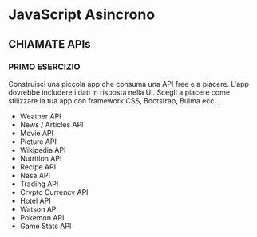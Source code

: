 # JavaScript Asincrono

## CHIAMATE APIs

### PRIMO ESERCIZIO

Construisci una piccola app che consuma una API free e a piacere. L'app dovrebbe includere i dati in risposta nella UI. Scegli a piacere come stilizzare la tua app con framework CSS, Bootstrap, Bulma ecc... 

* Weather API
* News / Articles API
* Movie API
* Picture API
* Wikipedia API
* Nutrition API
* Recipe API
* Nasa API
* Trading API
* Crypto Currency API
* Hotel API
* Watson API
* Pokemon API
* Game Stats API
